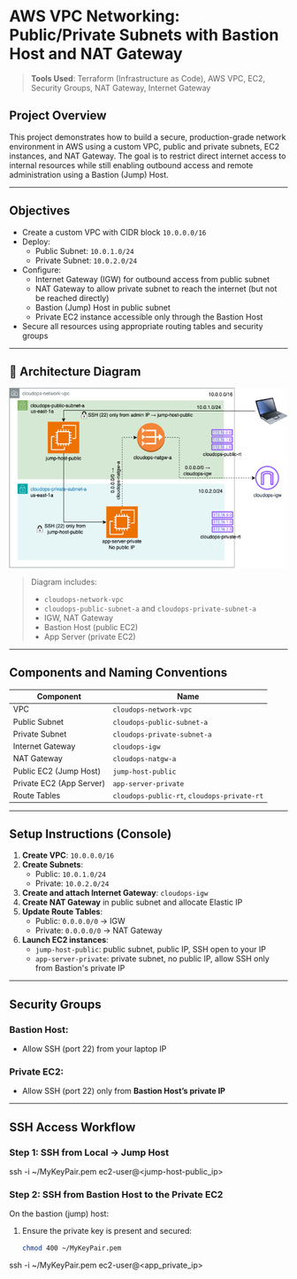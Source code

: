 # AWS VPC Networking: Public/Private Subnets with Bastion Host and NAT Gateway

> **Tools Used**: Terraform (Infrastructure as Code), AWS VPC, EC2, Security Groups, NAT Gateway, Internet Gateway

## Project Overview

This project demonstrates how to build a secure, production-grade network environment in AWS using a custom VPC, public and private subnets, EC2 instances, and NAT Gateway. The goal is to restrict direct internet access to internal resources while still enabling outbound access and remote administration using a Bastion (Jump) Host.

---

## Objectives

- Create a custom VPC with CIDR block `10.0.0.0/16`
- Deploy:
  - Public Subnet: `10.0.1.0/24`
  - Private Subnet: `10.0.2.0/24`
- Configure:
  - Internet Gateway (IGW) for outbound access from public subnet
  - NAT Gateway to allow private subnet to reach the internet (but not be reached directly)
  - Bastion (Jump) Host in public subnet
  - Private EC2 instance accessible only through the Bastion Host
- Secure all resources using appropriate routing tables and security groups

---

## 🧭 Architecture Diagram

![VPC Architecture](diagrams/cloudops-network-vpc.png)

> Diagram includes:
> - `cloudops-network-vpc`
> - `cloudops-public-subnet-a` and `cloudops-private-subnet-a`
> - IGW, NAT Gateway
> - Bastion Host (public EC2)
> - App Server (private EC2)

---

## Components and Naming Conventions

| Component | Name |
|----------|------|
| VPC | `cloudops-network-vpc` |
| Public Subnet | `cloudops-public-subnet-a` |
| Private Subnet | `cloudops-private-subnet-a` |
| Internet Gateway | `cloudops-igw` |
| NAT Gateway | `cloudops-natgw-a` |
| Public EC2 (Jump Host) | `jump-host-public` |
| Private EC2 (App Server) | `app-server-private` |
| Route Tables | `cloudops-public-rt`, `cloudops-private-rt` |

---

## Setup Instructions (Console)

1. **Create VPC**: `10.0.0.0/16`
2. **Create Subnets**:
   - Public: `10.0.1.0/24`
   - Private: `10.0.2.0/24`
3. **Create and attach Internet Gateway**: `cloudops-igw`
4. **Create NAT Gateway** in public subnet and allocate Elastic IP
5. **Update Route Tables**:
   - Public: `0.0.0.0/0` → IGW
   - Private: `0.0.0.0/0` → NAT Gateway
6. **Launch EC2 instances**:
   - `jump-host-public`: public subnet, public IP, SSH open to your IP
   - `app-server-private`: private subnet, no public IP, allow SSH only from Bastion's private IP

---

## Security Groups

### Bastion Host:
- Allow SSH (port 22) from your laptop IP

### Private EC2:
- Allow SSH (port 22) only from **Bastion Host’s private IP**

---

## SSH Access Workflow

### Step 1: SSH from Local → Jump Host

ssh -i ~/MyKeyPair.pem ec2-user@<jump-host-public_ip>

### Step 2: SSH from Bastion Host to the Private EC2

On the bastion (jump) host:

1. Ensure the private key is present and secured:
   ```bash
   chmod 400 ~/MyKeyPair.pem

ssh -i ~/MyKeyPair.pem ec2-user@<app_private_ip>
